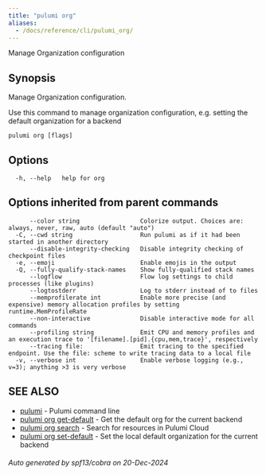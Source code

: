 ```yaml
---
title: "pulumi org"
aliases:
  - /docs/reference/cli/pulumi_org/
---
```




Manage Organization configuration

## Synopsis

Manage Organization configuration.

Use this command to manage organization configuration, e.g. setting the default organization for a backend

```
pulumi org [flags]
```

## Options

```
  -h, --help   help for org
```

## Options inherited from parent commands

```
      --color string                 Colorize output. Choices are: always, never, raw, auto (default "auto")
  -C, --cwd string                   Run pulumi as if it had been started in another directory
      --disable-integrity-checking   Disable integrity checking of checkpoint files
  -e, --emoji                        Enable emojis in the output
  -Q, --fully-qualify-stack-names    Show fully-qualified stack names
      --logflow                      Flow log settings to child processes (like plugins)
      --logtostderr                  Log to stderr instead of to files
      --memprofilerate int           Enable more precise (and expensive) memory allocation profiles by setting runtime.MemProfileRate
      --non-interactive              Disable interactive mode for all commands
      --profiling string             Emit CPU and memory profiles and an execution trace to '[filename].[pid].{cpu,mem,trace}', respectively
      --tracing file:                Emit tracing to the specified endpoint. Use the file: scheme to write tracing data to a local file
  -v, --verbose int                  Enable verbose logging (e.g., v=3); anything >3 is very verbose
```

## SEE ALSO

* [pulumi](/docs/iac/cli/commands/pulumi/)	 - Pulumi command line
* [pulumi org get-default](/docs/iac/cli/commands/pulumi_org_get-default/)	 - Get the default org for the current backend
* [pulumi org search](/docs/iac/cli/commands/pulumi_org_search/)	 - Search for resources in Pulumi Cloud
* [pulumi org set-default](/docs/iac/cli/commands/pulumi_org_set-default/)	 - Set the local default organization for the current backend

###### Auto generated by spf13/cobra on 20-Dec-2024
